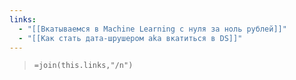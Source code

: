 ```yaml
---
links:
  - "[[Вкатываемся в Machine Learning с нуля за ноль рублей]]"
  - "[[Как стать дата-шрушером aka вкатиться в DS]]"
---
```



>`=join(this.links,"/n")`